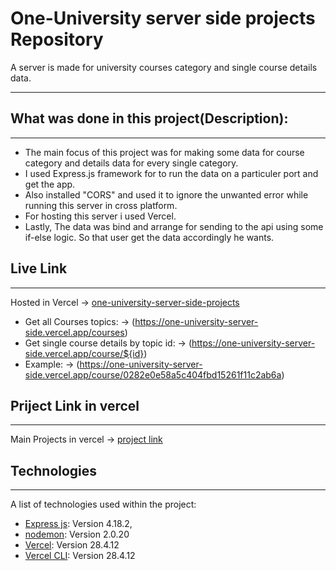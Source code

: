 # One-University server side projects Repository

A server is made for university courses category and single course details data.
 
***
## What was done in this project(Description):
***
* The main focus of this project was for making some data for course category and details data for every single category.
* I used Express.js framework for to run the data on a particuler port and get the app.
*  Also installed "CORS" and used it to ignore the unwanted error while running this server in cross platform.
* For hosting this server i used Vercel.
*  Lastly, The data was bind and arrange for sending to the api using some if-else logic. So that user get the data accordingly he wants.

## Live Link
***
Hosted in Vercel -> [one-university-server-side-projects](https://one-university-server-side.vercel.app/)

* Get all Courses topics: -> (https://one-university-server-side.vercel.app/courses)
* Get single course details by topic id: -> (https://one-university-server-side.vercel.app/course/${id})
* Example: -> (https://one-university-server-side.vercel.app/course/0282e0e58a5c404fbd15261f11c2ab6a)

## Priject Link in vercel
***
Main Projects in vercel -> [project link](https://vercel.com/aliftareq/one-university-server-side)


## Technologies
***
A list of technologies used within the project:
* [Express js](https://expressjs.com/en/starter/installing.html): Version 4.18.2,
* [nodemon](https://www.npmjs.com/package/nodemon): Version 2.0.20
* [Vercel](https://vercel.com/docs): Version 28.4.12
* [Vercel CLI](https://vercel.com/docs/cli): Version 28.4.12